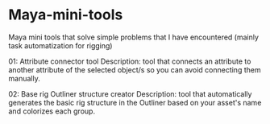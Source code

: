 # Maya-mini-tools
Maya mini tools that solve simple problems that I have encountered (mainly task automatization for rigging)

01: Attribute connector tool 
Description: tool that connects an attribute to another attribute of the selected object/s so you can avoid connecting them manually.

02: Base rig Outliner structure creator 
Description: tool that automatically generates the basic rig structure in the Outliner based on your asset's name and colorizes each group.
